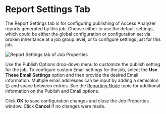 # Report Settings Tab

The Report Settings tab is for configuring publishing of Access Analyzer reports generated by this
job. Choose either to use the default settings, which could be either the global configuration or
configuration set via broken inheritance at a job group level, or to configure settings just for
this job.

![Report Settings tab of Job Properties](/img/product_docs/threatprevention/threatprevention/reportingmodule/configuration/systemsettings/reportsettings.webp)

Use the Publish Options drop-down menu to customize the publish setting for the job. To configure
custom Email settings for the job, select the **Use These Email Settings** option and then provide
the desired Email information. Multiple email addresses can be input by adding a semicolon (;) and
space between entries. See the [Reporting Node](/docs/accessanalyzer/12.0/administration/jobs/group/reporting.md) topic for additional
information on the Publish and Email options.

Click **OK** to save configuration changes and close the Job Properties window. Click **Cancel** if
no changes were made.
